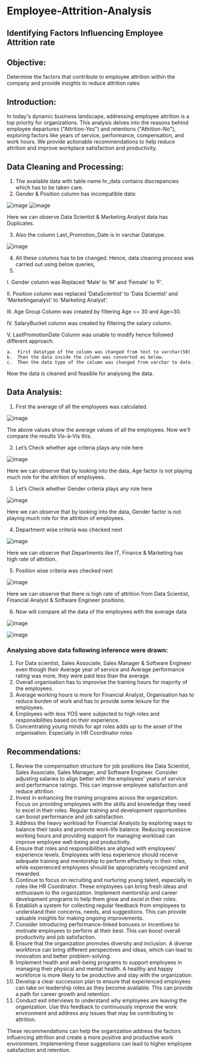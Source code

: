 # Employee-Attrition-Analysis
## Identifying Factors Influencing Employee Attrition rate

## Objective: 
Determine the factors that contribute to employee attrition within the company and provide insights to reduce attrition rates

## Introduction:
In today's dynamic business landscape, addressing employee attrition is a top priority for organizations. This analysis delves into the reasons behind employee departures ("Attrition-Yes") and retentions ("Attrition-No"), exploring factors like years of service, performance, compensation, and work hours. We provide actionable recommendations to help reduce attrition and improve workplace satisfaction and productivity. 

## Data Cleaning and Processing:
1.	The available data with table name hr_data contains discrepancies which has to be taken care.
2.	Gender & Position column has incompatible data:

![image](https://github.com/kaushiknd/Employee-Attrition-Analysis/assets/115521614/a4ec656c-1da7-4390-8c8d-4f1775983477)
![image](https://github.com/kaushiknd/Employee-Attrition-Analysis/assets/115521614/739173eb-1b1d-46ec-b684-90397a430e52)

Here we can observe Data Scientist & Marketing Analyst data has Duplicates.

3.	Also the column Last_Promotion_Date is in varchar Datatype. 

![image](https://github.com/kaushiknd/Employee-Attrition-Analysis/assets/115521614/55ac0bef-a6ae-4068-a5fe-9969b9c441f4)

4.	All these columns has to be changed. Hence, data cleaning process was carried out using below queries,
5.	
 I.	Gender column was Replaced ‘Male’ to ‘M’ and ‘Female’ to ‘F’.

 II.	Position column was replaced ‘DataScientist’ to ‘Data Scientist’ and ‘Marketinganalyst’ to ‘Marketing Analyst’.
 
 III.	Age Group Column was created by filtering Age <= 30 and Age>30.
 
 IV.	SalaryBucket column was created by filtering the salary column.
 
 V.	LastPromotionDate Column was unable to modify hence followed different approach.
 
    a.	First datatype of the column was changed from text to varchar(50)
    b.	Then the data inside the column was converted as below.
    c.	Then the data type of the column was changed from varchar to date.

Now the data is cleaned and feasible for analysing the data.

## Data Analysis: 
1.	First the average of all the employees was calculated.

 ![image](https://github.com/kaushiknd/Employee-Attrition-Analysis/assets/115521614/35a35aa0-2243-4054-9007-0588cfe351f0)

The above values show the average values of all the employees.  Now we’ll compare the results Vis-à-Vis this.

2.	Let’s Check whether age criteria plays any role here

 ![image](https://github.com/kaushiknd/Employee-Attrition-Analysis/assets/115521614/e309b3d6-9ce0-4b13-93f9-1951fd911ee1)

Here we can observe that by looking into the data, Age factor is not playing much role for the attrition of employees.

3.	Let’s Check whether Gender criteria plays any role here

 ![image](https://github.com/kaushiknd/Employee-Attrition-Analysis/assets/115521614/3647a475-89f5-4807-b0df-6a2ba04f207a)

Here we can observe that by looking into the data, Gender factor is not playing much role for the attrition of employees.

4.	Department wise criteria was checked next

 ![image](https://github.com/kaushiknd/Employee-Attrition-Analysis/assets/115521614/72e3f841-015c-49fc-9c1a-70d430fce82e)

Here we can observe that Departments like IT, Finance & Marketing has high rate of attrition.

5.	Position wise criteria was checked next

 ![image](https://github.com/kaushiknd/Employee-Attrition-Analysis/assets/115521614/9361a609-6e72-4e49-b66c-e7baa5a25259)

Here we can observe that there is high rate of attrition from Data Scientist, Financial Analyst & Software Engineer positions.

6.	Now will compare all the data of the employees with the average data

![image](https://github.com/kaushiknd/Employee-Attrition-Analysis/assets/115521614/e8e8a30b-c989-428e-b00b-626ad61a25cb)

![image](https://github.com/kaushiknd/Employee-Attrition-Analysis/assets/115521614/1044368a-290a-47c6-81a3-87f6efce9c19)


### Analysing above data following inference were drawn:
1. For Data scientist, Sales Associate, Sales Manager & Software Engineer even though their Average year of service and Average performance rating was more, they were paid less than the average.
2. Overall organisation has to improvise the training hours for majority of the employees.
3. Average working hours is more for Financial Analyst, Organisation has to reduce burden of work and has to provide some leisure for the employees.
4. Employees with less YOS were subjected to high roles and responsibilities based on their experience. 
5. Concentrating young minds for apt roles adds up to the asset of the organisation. Especially in HR Coordinator roles

## Recommendations: 
1.	Review the compensation structure for job positions like Data Scientist, Sales Associate, Sales Manager, and Software Engineer. Consider adjusting salaries to align better with the employees' years of service and performance ratings. This can improve employee satisfaction and reduce attrition.
2.	Invest in enhancing the training programs across the organization. Focus on providing employees with the skills and knowledge they need to excel in their roles. Regular training and development opportunities can boost performance and job satisfaction.
3.	Address the heavy workload for Financial Analysts by exploring ways to balance their tasks and promote work-life balance. Reducing excessive working hours and providing support for managing workload can improve employee well-being and productivity.
4.	Ensure that roles and responsibilities are aligned with employees' experience levels. Employees with less experience should receive adequate training and mentorship to perform effectively in their roles, while experienced employees should be appropriately recognized and rewarded.
5.	Continue to focus on recruiting and nurturing young talent, especially in roles like HR Coordinator. These employees can bring fresh ideas and enthusiasm to the organization. Implement mentorship and career development programs to help them grow and excel in their roles.
6.	Establish a system for collecting regular feedback from employees to understand their concerns, needs, and suggestions. This can provide valuable insights for making ongoing improvements.
7.	Consider introducing performance-linked bonuses or incentives to motivate employees to perform at their best. This can boost overall productivity and job satisfaction.
8.	Ensure that the organization promotes diversity and inclusion. A diverse workforce can bring different perspectives and ideas, which can lead to innovation and better problem-solving.
9.	Implement health and well-being programs to support employees in managing their physical and mental health. A healthy and happy workforce is more likely to be productive and stay with the organization.
10.	Develop a clear succession plan to ensure that experienced employees can take on leadership roles as they become available. This can provide a path for career growth and retention.
11.	Conduct exit interviews to understand why employees are leaving the organization. Use this feedback to continuously improve the work environment and address any issues that may be contributing to attrition.

These recommendations can help the organization address the factors influencing attrition and create a more positive and productive work environment. Implementing these suggestions can lead to higher employee satisfaction and retention.

